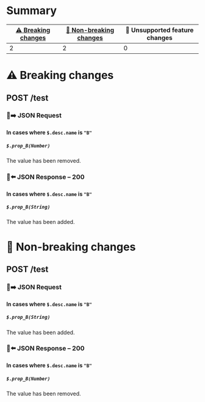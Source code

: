 # Summary

| [⚠️ Breaking changes](#breaking-changes) | [🙆 Non-breaking changes](#non-breaking-changes) | 🤷 Unsupported feature changes |
|------------------------------------------|-------------------------------------------------|-------------------------------|
| 2                                        | 2                                               | 0                             |

# <span id="breaking-changes"></span>⚠️ Breaking changes

## **POST** /test

### 📱➡️ JSON Request

#### In cases where `$.desc.name` is `"B"`

##### `$.prop_B(Number)`

The value has been removed.

### 📱⬅️ JSON Response – 200

#### In cases where `$.desc.name` is `"B"`

##### `$.prop_B(String)`

The value has been added.

# <span id="non-breaking-changes"></span>🙆 Non-breaking changes

## **POST** /test

### 📱➡️ JSON Request

#### In cases where `$.desc.name` is `"B"`

##### `$.prop_B(String)`

The value has been added.

### 📱⬅️ JSON Response – 200

#### In cases where `$.desc.name` is `"B"`

##### `$.prop_B(Number)`

The value has been removed.
